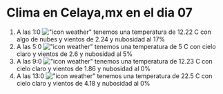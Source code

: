 # Clima en Celaya,mx en el dia 07

1. A las 1:0 !["icon weather"](http://openweathermap.org/img/w/02n.png) tenemos una temperatura de 12.22 C con algo de nubes y  vientos de 2.24 y nubosidad al 17%
1. A las 5:0 !["icon weather"](http://openweathermap.org/img/w/01n.png) tenemos una temperatura de 5 C con cielo claro y  vientos de 2.6 y nubosidad al 5%
1. A las 9:0 !["icon weather"](http://openweathermap.org/img/w/01d.png) tenemos una temperatura de 12.23 C con cielo claro y  vientos de 1.86 y nubosidad al 0%
1. A las 13:0 !["icon weather"](http://openweathermap.org/img/w/01d.png) tenemos una temperatura de 22.5 C con cielo claro y  vientos de 4.18 y nubosidad al 0%
